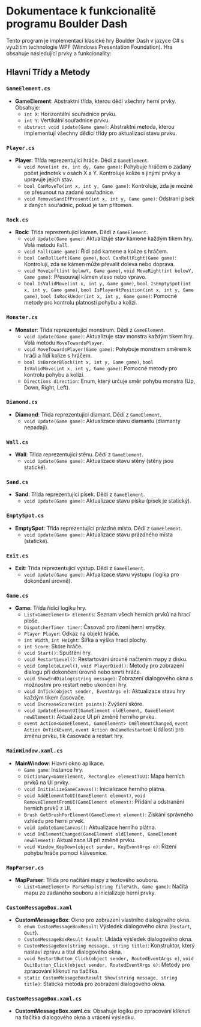 # Dokumentace k funkcionalitě programu Boulder Dash

Tento program je implementací klasické hry Boulder Dash v jazyce C# s využitím technologie WPF (Windows Presentation Foundation). Hra obsahuje následující prvky a funkcionality:

## Hlavní Třídy a Metody

### `GameElement.cs`
- **GameElement**: Abstraktní třída, kterou dědí všechny herní prvky. Obsahuje:
  - `int X`: Horizontální souřadnice prvku.
  - `int Y`: Vertikální souřadnice prvku.
  - `abstract void Update(Game game)`: Abstraktní metoda, kterou implementují všechny dědící třídy pro aktualizaci stavu prvku.

### `Player.cs`
- **Player**: Třída reprezentující hráče. Dědí z `GameElement`.
  - `void Move(int dx, int dy, Game game)`: Pohybuje hráčem o zadaný počet jednotek v osách X a Y. Kontroluje kolize s jinými prvky a upravuje jejich stav.
  - `bool CanMoveTo(int x, int y, Game game)`: Kontroluje, zda je možné se přesunout na zadané souřadnice.
  - `void RemoveSandIfPresent(int x, int y, Game game)`: Odstraní písek z daných souřadnic, pokud je tam přítomen.

### `Rock.cs`
- **Rock**: Třída reprezentující kámen. Dědí z `GameElement`.
  - `void Update(Game game)`: Aktualizuje stav kamene každým tikem hry. Volá metodu `Fall`.
  - `void Fall(Game game)`: Řídí pád kamene a kolize s hráčem.
  - `bool CanRollLeft(Game game)`, `bool CanRollRight(Game game)`: Kontrolují, zda se kámen může převalit doleva nebo doprava.
  - `void MoveLeft(int belowY, Game game)`, `void MoveRight(int belowY, Game game)`: Přesouvají kámen vlevo nebo vpravo.
  - `bool IsValidMove(int x, int y, Game game)`, `bool IsEmptySpot(int x, int y, Game game)`, `bool IsPlayerAtPosition(int x, int y, Game game)`, `bool IsRockUnder(int x, int y, Game game)`: Pomocné metody pro kontrolu platnosti pohybu a kolizí.

### `Monster.cs`
- **Monster**: Třída reprezentující monstrum. Dědí z `GameElement`.
  - `void Update(Game game)`: Aktualizuje stav monstra každým tikem hry. Volá metodu `MoveTowardsPlayer`.
  - `void MoveTowardsPlayer(Game game)`: Pohybuje monstrem směrem k hráči a řídí kolize s hráčem.
  - `bool isBorderBlock(int x, int y, Game game)`, `bool IsValidMove(int x, int y, Game game)`: Pomocné metody pro kontrolu pohybu a kolizí.
  - `Directions direction`: Enum, který určuje směr pohybu monstra (Up, Down, Right, Left).

### `Diamond.cs`
- **Diamond**: Třída reprezentující diamant. Dědí z `GameElement`.
  - `void Update(Game game)`: Aktualizace stavu diamantu (diamanty nepadají).

### `Wall.cs`
- **Wall**: Třída reprezentující stěnu. Dědí z `GameElement`.
  - `void Update(Game game)`: Aktualizace stavu stěny (stěny jsou statické).

### `Sand.cs`
- **Sand**: Třída reprezentující písek. Dědí z `GameElement`.
  - `void Update(Game game)`: Aktualizace stavu písku (písek je statický).

### `EmptySpot.cs`
- **EmptySpot**: Třída reprezentující prázdné místo. Dědí z `GameElement`.
  - `void Update(Game game)`: Aktualizace stavu prázdného místa (statické).

### `Exit.cs`
- **Exit**: Třída reprezentující výstup. Dědí z `GameElement`.
  - `void Update(Game game)`: Aktualizace stavu výstupu (logika pro dokončení úrovně).

### `Game.cs`
- **Game**: Třída řídící logiku hry.
  - `List<GameElement> Elements`: Seznam všech herních prvků na hrací ploše.
  - `DispatcherTimer timer`: Časovač pro řízení herní smyčky.
  - `Player Player`: Odkaz na objekt hráče.
  - `int Width`, `int Height`: Šířka a výška hrací plochy.
  - `int Score`: Skóre hráče.
  - `void Start()`: Spuštění hry.
  - `void RestartLevel()`: Restartování úrovně načtením mapy z disku.
  - `void CompleteLevel()`, `void PlayerDied()`: Metody pro zobrazení dialogu při dokončení úrovně nebo smrti hráče.
  - `void ShowEndDialog(string message)`: Zobrazení dialogového okna s možnostmi pro restart nebo ukončení hry.
  - `void OnTick(object sender, EventArgs e)`: Aktualizace stavu hry každým tikem časovače.
  - `void IncreaseScore(int points)`: Zvýšení skóre.
  - `void UpdateElementUI(GameElement oldElement, GameElement newElement)`: Aktualizace UI při změně herního prvku.
  - `event Action<GameElement, GameElement> OnElementChanged`, `event Action OnTickEvent`, `event Action OnGameRestarted`: Události pro změnu prvku, tik časovače a restart hry.

### `MainWindow.xaml.cs`
- **MainWindow**: Hlavní okno aplikace.
  - `Game game`: Instance hry.
  - `Dictionary<GameElement, Rectangle> elementToUI`: Mapa herních prvků na UI prvky.
  - `void InitializeGameCanvas()`: Inicializace herního plátna.
  - `void AddElementToUI(GameElement element)`, `void RemoveElementFromUI(GameElement element)`: Přidání a odstranění herních prvků z UI.
  - `Brush GetBrushForElement(GameElement element)`: Získání správného vzhledu pro herní prvek.
  - `void UpdateGameCanvas()`: Aktualizace herního plátna.
  - `void OnElementChanged(GameElement oldElement, GameElement newElement)`: Aktualizace UI při změně prvku.
  - `void Window_KeyDown(object sender, KeyEventArgs e)`: Řízení pohybu hráče pomocí klávesnice.

### `MapParser.cs`
- **MapParser**: Třída pro načítání mapy z textového souboru.
  - `List<GameElement> ParseMap(string filePath, Game game)`: Načítá mapu ze zadaného souboru a inicializuje herní prvky.

### `CustomMessageBox.xaml`
- **CustomMessageBox**: Okno pro zobrazení vlastního dialogového okna.
  - `enum CustomMessageBoxResult`: Výsledek dialogového okna (`Restart`, `Quit`).
  - `CustomMessageBoxResult Result`: Ukládá výsledek dialogového okna.
  - `CustomMessageBox(string message, string title)`: Konstruktor, který nastaví zprávu a titul dialogového okna.
  - `void RestartButton_Click(object sender, RoutedEventArgs e)`, `void QuitButton_Click(object sender, RoutedEventArgs e)`: Metody pro zpracování kliknutí na tlačítka.
  - `static CustomMessageBoxResult Show(string message, string title)`: Statická metoda pro zobrazení dialogového okna.

### `CustomMessageBox.xaml.cs`
- **CustomMessageBox.xaml.cs**: Obsahuje logiku pro zpracování kliknutí na tlačítka dialogového okna a vrácení výsledku.
